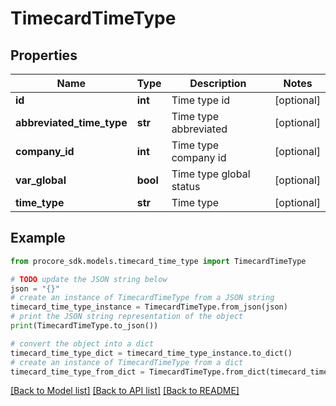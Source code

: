 # TimecardTimeType


## Properties

Name | Type | Description | Notes
------------ | ------------- | ------------- | -------------
**id** | **int** | Time type id | [optional] 
**abbreviated_time_type** | **str** | Time type abbreviated | [optional] 
**company_id** | **int** | Time type company id | [optional] 
**var_global** | **bool** | Time type global status | [optional] 
**time_type** | **str** | Time type | [optional] 

## Example

```python
from procore_sdk.models.timecard_time_type import TimecardTimeType

# TODO update the JSON string below
json = "{}"
# create an instance of TimecardTimeType from a JSON string
timecard_time_type_instance = TimecardTimeType.from_json(json)
# print the JSON string representation of the object
print(TimecardTimeType.to_json())

# convert the object into a dict
timecard_time_type_dict = timecard_time_type_instance.to_dict()
# create an instance of TimecardTimeType from a dict
timecard_time_type_from_dict = TimecardTimeType.from_dict(timecard_time_type_dict)
```
[[Back to Model list]](../README.md#documentation-for-models) [[Back to API list]](../README.md#documentation-for-api-endpoints) [[Back to README]](../README.md)


